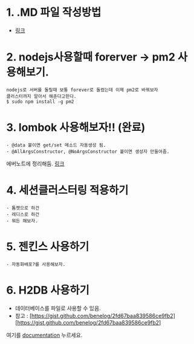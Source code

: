 # 1. .MD 파일 작성방법
- [링크](http://scriptogr.am/myevan/post/markdown-syntax-guide-for-scriptogram)

# 2. nodejs사용할때 forerver -> pm2 사용해보기.
    nodejs로 서버를 돌릴때 보통 forever로 돌렸는데 이제 pm2로 바꿔보자
    클러스터까지 알아서 해준다고한다.
    $ sudo npm install -g pm2

# 3. lombok 사용해보자!! (완료)
    - @data 붙이면 get/set 메소드 자동생성 됨.
    - @AllArgsConstructor, @NoArgsConstructor 붙이면 생성자 만들어줌.
에버노트에 정리해둠. [링크](https://www.evernote.com/shard/s543/nl/96218967/c609c4f0-b92a-4f9a-85c2-b2ba6cfe1a76?title=Lombok%20%EB%A1%AC%EB%B3%B5)
    
# 4. 세션클러스터링 적용하기
    - 톰켓으로 하건
    - 레디스로 하건
    - 뭐든 해보자.
    
# 5. 젠킨스 사용하기
    - 자동화배포?를 사용해보자.

# 6. H2DB 사용하기
- 데이터베이스를 파일로 사용할 수 있음.
- 참고 : [https://gist.github.com/benelog/2fd67baa839586ce9fb2][https://gist.github.com/benelog/2fd67baa839586ce9fb2]

여기를 [documentation][documentation] 누르세요.


[https://gist.github.com/benelog/2fd67baa839586ce9fb2]: https://gist.github.com/benelog/2fd67baa839586ce9fb2

[documentation]: http://react-bootstrap.github.io
